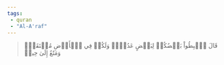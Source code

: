 ```yaml
---
tags: 
 - quran 
 - "Al-A'raf"
---
```


> قَالَ ٱهۡبِطُواْ بَعۡضُكُمۡ لِبَعۡضٍ عَدُوّٞۖ وَلَكُمۡ فِي ٱلۡأَرۡضِ مُسۡتَقَرّٞ وَمَتَٰعٌ إِلَىٰ حِينٖ

